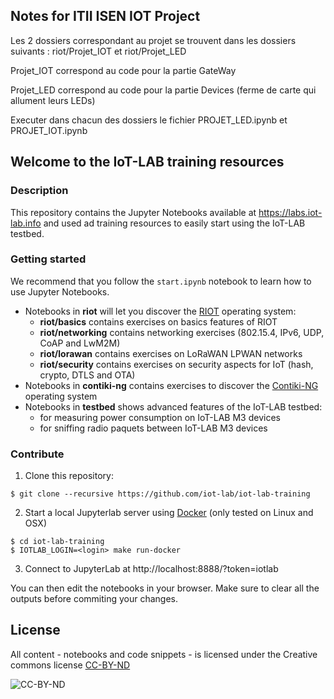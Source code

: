 ## Notes for ITII ISEN IOT Project 
Les 2 dossiers correspondant au projet se trouvent dans les dossiers suivants :
riot/Projet_IOT et riot/Projet_LED

Projet_IOT correspond au code pour la partie GateWay

Projet_LED correspond au code pour la partie Devices (ferme de carte qui allument leurs LEDs)

Executer dans chacun des dossiers le fichier PROJET_LED.ipynb et PROJET_IOT.ipynb


## Welcome to the IoT-LAB training resources

### Description

This repository contains the Jupyter Notebooks available at
https://labs.iot-lab.info and used ad training resources to easily start using
the IoT-LAB testbed.

### Getting started

We recommend that you follow the `start.ipynb` notebook to learn how to use
Jupyter Notebooks.

- Notebooks in **riot** will let you discover the [RIOT](https://riot-os.org)
  operating system:
  - **riot/basics** contains exercises on basics features of RIOT
  - **riot/networking** contains networking exercises (802.15.4, IPv6, UDP, CoAP
    and LwM2M)
  - **riot/lorawan** contains exercises on LoRaWAN LPWAN networks
  - **riot/security** contains exercises on security aspects for IoT (hash,
    crypto, DTLS and OTA)
- Notebooks in **contiki-ng** contains exercises to discover the
  [Contiki-NG](https://www.contiki-ng.org/) operating system
- Notebooks in **testbed** shows advanced features of the IoT-LAB testbed:
  - for measuring power consumption on IoT-LAB M3 devices
  - for sniffing radio paquets between IoT-LAB M3 devices

### Contribute

1. Clone this repository:

  ```
  $ git clone --recursive https://github.com/iot-lab/iot-lab-training
  ```

2. Start a local Jupyterlab server using [Docker](https://www.docker.com/)
  (only tested on Linux and OSX)

  ```
  $ cd iot-lab-training
  $ IOTLAB_LOGIN=<login> make run-docker
  ```

3. Connect to JupyterLab at http://localhost:8888/?token=iotlab

You can then edit the notebooks in your browser. Make sure to clear all the
outputs before commiting your changes.

## License

All content - notebooks and code snippets - is licensed under the Creative commons license
[CC-BY-ND](https://creativecommons.org/licenses/by-nd/4.0/)

![CC-BY-ND](https://mirrors.creativecommons.org/presskit/buttons/80x15/png/by-nd.png)

